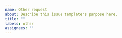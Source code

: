 ```yaml
---
name: Other request
about: Describe this issue template's purpose here.
title: ""
labels: other
assignees: ""
---
```

